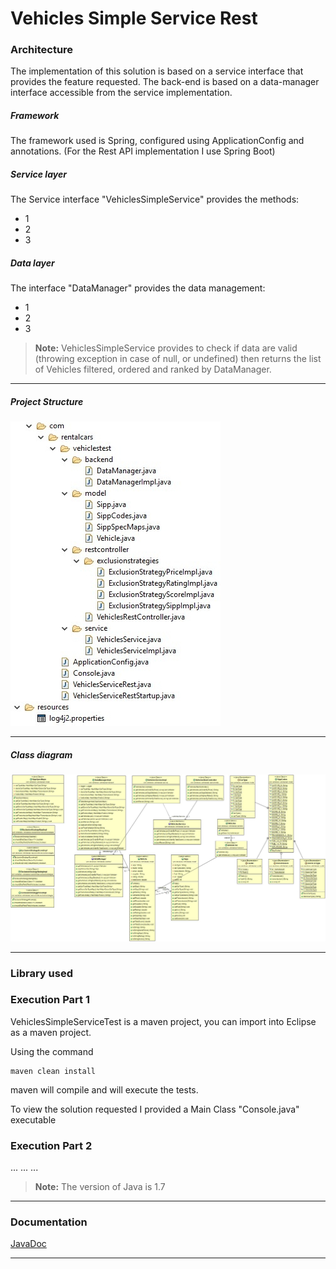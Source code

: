 # Vehicles Simple Service Rest

###  Architecture
The implementation of this solution is based on a service interface that provides the feature requested. The back-end is based on a data-manager interface accessible from the service implementation.

##### Framework
The framework used is Spring, configured using ApplicationConfig and annotations.
(For the Rest API implementation I use Spring Boot)

##### Service layer
The Service interface "VehiclesSimpleService" provides the methods:
 - 1
 - 2
 - 3

##### Data layer
 The interface "DataManager" provides the data management:
 - 1
 - 2
 - 3

> **Note:** VehiclesSimpleService provides to check if data are valid (throwing exception in case of null, or undefined) then returns the list of Vehicles filtered, ordered and ranked by DataManager.

----------

##### Project Structure
![VehiclesSimpleServiceTest project structure](VehiclesSimpleServiceRest/doc/project-structure.jpg)

----------

##### Class diagram
![VehiclesSimpleServiceTest class diagram](VehiclesSimpleServiceRest/doc/class-diagram.jpg)

----------

###  Library used


###  Execution Part 1
VehiclesSimpleServiceTest is a maven project, you can import into Eclipse as a maven project.

Using the command
```
maven clean install
```
maven will compile and will execute the tests.

To view the solution requested I provided a Main Class "Console.java" executable 

###  Execution Part 2

...
...
...



> **Note:** The version of Java is 1.7 

----------

###  Documentation
[JavaDoc](https://github.com/fabriziozandonella/vehicles-Simple-Service-Rest/tree/master/VehiclesSimpleServiceRest/doc) 

----------

